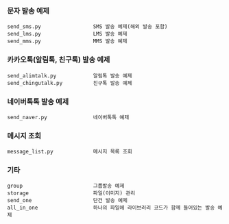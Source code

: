 ### 문자 발송 예제
```
send_sms.py                 SMS 발송 예제(해외 발송 포함)
send_lms.py                 LMS 발송 예제
send_mms.py                 MMS 발송 예제
```

### 카카오톡(알림톡, 친구톡) 발송 예제
```
send_alimtalk.py            알림톡 발송 예제
send_chingutalk.py          친구톡 발송 예제
```

### 네이버톡톡 발송 예제
```
send_naver.py               네이버톡톡 예제
```

### 메시지 조회
```
message_list.py             메시지 목록 조회
```

### 기타
```
group                       그룹발송 예제
storage                     파일(이미지) 관리
send_one                    단건 발송 예제
all_in_one                  하나의 파일에 라이브러리 코드가 함께 들어있는 발송 예제
```
